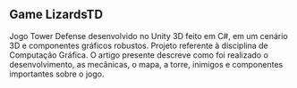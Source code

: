 ## Game LizardsTD
Jogo Tower Defense desenvolvido no Unity 3D feito em C#, em um cenário 3D e componentes gráficos robustos. Projeto referente à disciplina de Computação Gráfica. 
O artigo presente descreve como foi realizado o desenvolvimento, as mecânicas, o mapa, a torre, inimigos e componentes importantes sobre o jogo.
